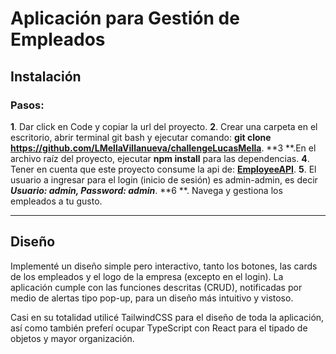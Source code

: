 # Aplicación para Gestión de Empleados
## Instalación
### Pasos:
**1**. Dar click en Code y copiar la url del proyecto.
**2**. Crear una carpeta en el escritorio, abrir terminal git bash y ejecutar comando:
**git clone https://github.com/LMellaVillanueva/challengeLucasMella**.
**3 **.En el archivo raíz del proyecto, ejecutar **npm install** para las dependencias.
**4**. Tener en cuenta que este proyecto consume la api de: **[EmployeeAPI](http://https://github.com/GuillermoGodoy/EmployeeAPI "EmpoyeeAPI")**.
**5**. El usuario a ingresar para el login (inicio de sesión) es admin-admin, es decir ***Usuario: admin, Password: admin***.
**6 **. Navega y gestiona los empleados a tu gusto.

------------



## Diseño
Implementé un diseño simple pero interactivo, tanto los botones, las cards de los empleados y el logo de la empresa (excepto en el login). La aplicación cumple con las funciones descritas (CRUD), notificadas por medio de alertas tipo pop-up, para un diseño más intuitivo y vistoso.

Casi en su totalidad utilicé TailwindCSS para el diseño de toda la aplicación, así como también preferí ocupar TypeScript con React para el tipado de objetos y mayor organización.